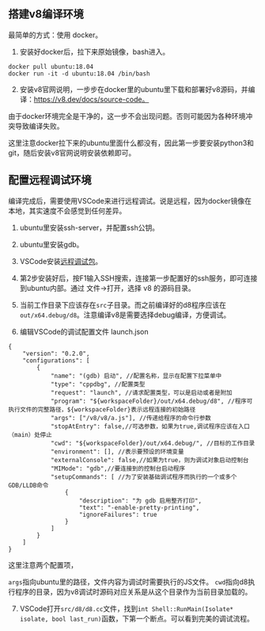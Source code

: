 
## 搭建v8编译环境

最简单的方式：使用 docker。

1. 安装好docker后，拉下来原始镜像，bash进入。

```
docker pull ubuntu:18.04
docker run -it -d ubuntu:18.04 /bin/bash
```

2. 安装v8官网说明，一步步在docker里的ubuntu里下载和部署好v8源码，并编译：https://v8.dev/docs/source-code。

由于docker环境完全是干净的，这一步不会出现问题。否则可能因为各种环境冲突导致编译失败。

这里注意docker拉下来的ubuntu里面什么都没有，因此第一步要安装python3和git，随后安装v8官网说明安装依赖即可。

## 配置远程调试环境

编译完成后，需要使用VSCode来进行远程调试。说是远程，因为docker镜像在本地，其实速度不会感觉到任何差异。

1. ubuntu里安装ssh-server，并配置ssh公钥。

2. ubuntu里安装gdb。

3. VSCode安装[远程调试包](https://marketplace.visualstudio.com/items?itemName=ms-vscode-remote.vscode-remote-extensionpack)。

4. 第2步安装好后，按F1输入SSH搜索，连接第一步配置好的ssh服务，即可连接到ubuntu内部。通过 文件->打开，选择 v8 的源码目录。

5. 当前工作目录下应该存在`src`子目录。而之前编译好的d8程序应该在`out/x64.debug/d8`。注意编译v8是需要选择debug编译，方便调试。

6. 编辑VSCode的调试配置文件 launch.json

```
{
    "version": "0.2.0",
    "configurations": [
        {
            "name": "(gdb) 启动", //配置名称，显示在配置下拉菜单中
            "type": "cppdbg", //配置类型
            "request": "launch", //请求配置类型，可以是启动或者是附加
            "program": "${workspaceFolder}/out/x64.debug/d8", //程序可执行文件的完整路径，${workspaceFolder}表示远程连接的初始路径
            "args": ["/v8/v8/a.js"], //传递给程序的命令行参数
            "stopAtEntry": false,//可选参数，如果为true,调试程序应该在入口（main）处停止
            "cwd": "${workspaceFolder}/out/x64.debug/", //目标的工作目录
            "environment": [], //表示要预设的环境变量
            "externalConsole": false,//如果为true，则为调试对象启动控制台
            "MIMode": "gdb",//要连接到的控制台启动程序
            "setupCommands": [ //为了安装基础调试程序而执行的一个或多个GDB/LLDB命令
                {
                    "description": "为 gdb 启用整齐打印",
                    "text": "-enable-pretty-printing",
                    "ignoreFailures": true
                }
            ]
        }
    ]
}
```

这里注意两个配置项，

`args`指向ubuntu里的路径，文件内容为调试时需要执行的JS文件。
`cwd`指向d8执行程序的目录，因为v8调试时源码对应关系是从这个目录作为当前目录加载的。

7. VSCode打开`src/d8/d8.cc`文件，找到`int Shell::RunMain(Isolate* isolate, bool last_run)`函数，下第一个断点。可以看到完美的调试流程。






